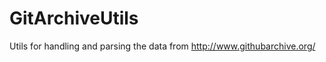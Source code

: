 GitArchiveUtils
===============

Utils for handling and parsing the data from http://www.githubarchive.org/
